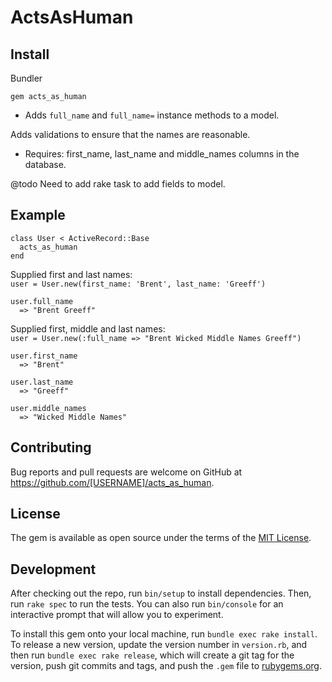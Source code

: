 # ActsAsHuman

## Install
Bundler

    gem acts_as_human

* Adds `full_name` and `full_name=` instance methods to a model.

Adds validations to ensure that the names are reasonable.

* Requires:
      first_name, last_name and middle_names columns in the database.

@todo Need to add rake task to add fields to model.

## Example

    class User < ActiveRecord::Base
      acts_as_human
    end
    
Supplied first and last names:    
    `user = User.new(first_name: 'Brent', last_name: 'Greeff')`
    
    user.full_name
      => "Brent Greeff"

Supplied first, middle and last names:    
    `user = User.new(:full_name => "Brent Wicked Middle Names Greeff")`
    
    user.first_name
      => "Brent"

    user.last_name
      => "Greeff"

    user.middle_names
      => "Wicked Middle Names"

## Contributing

Bug reports and pull requests are welcome on GitHub at https://github.com/[USERNAME]/acts_as_human.

## License

The gem is available as open source under the terms of the [MIT License](http://opensource.org/licenses/MIT).

## Development

After checking out the repo, run `bin/setup` to install dependencies. Then, run `rake spec` to run the tests. You can also run `bin/console` for an interactive prompt that will allow you to experiment.

To install this gem onto your local machine, run `bundle exec rake install`. To release a new version, update the version number in `version.rb`, and then run `bundle exec rake release`, which will create a git tag for the version, push git commits and tags, and push the `.gem` file to [rubygems.org](https://rubygems.org).
